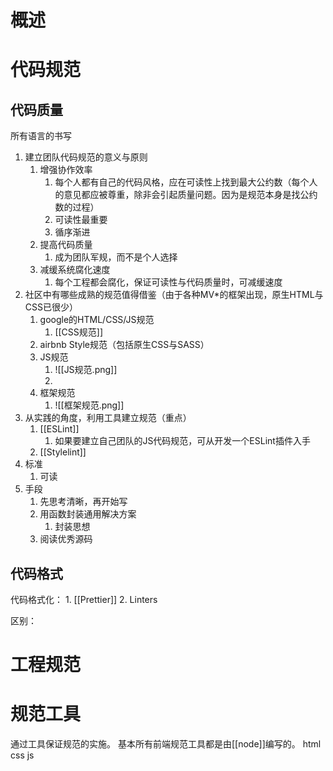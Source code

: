 # 概述
# 代码规范
## 代码质量
所有语言的书写
1. 建立团队代码规范的意义与原则
	1. 增强协作效率
		1. 每个人都有自己的代码风格，应在可读性上找到最大公约数（每个人的意见都应被尊重，除非会引起质量问题。因为是规范本身是找公约数的过程）
		2. 可读性最重要
		3. 循序渐进
	2. 提高代码质量
		1. 成为团队军规，而不是个人选择
	3. 减缓系统腐化速度
		1. 每个工程都会腐化，保证可读性与代码质量时，可减缓速度
2. 社区中有哪些成熟的规范值得借鉴（由于各种MV\*的框架出现，原生HTML与CSS已很少）
	1. google的HTML/CSS/JS规范
		1. [[CSS规范]] 
	2. airbnb Style规范（包括原生CSS与SASS）
	3. JS规范
		1. ![[JS规范.png]]
		2.  
	4. 框架规范
		1. ![[框架规范.png]]
3. 从实践的角度，利用工具建立规范（重点）
	1. [[ESLint]]
		1. 如果要建立自己团队的JS代码规范，可从开发一个ESLint插件入手
	2. [[Stylelint]]
4. 标准
	1. 可读
5. 手段
	1. 先思考清晰，再开始写
	2. 用函数封装通用解决方案
		1. 封装思想
	3. 阅读优秀源码
## 代码格式
代码格式化：
	1. [[Prettier]]
	2. Linters

区别：

# 工程规范

# 规范工具
通过工具保证规范的实施。
基本所有前端规范工具都是由[[node]]编写的。
html
css
js